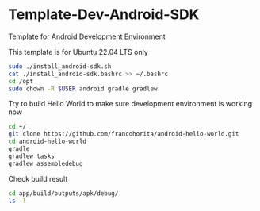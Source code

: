 # Template-Dev-Android-SDK
Template for Android Development Environment

This template is for Ubuntu 22.04 LTS only

```sh
sudo ./install_android-sdk.sh
cat ./install_android-sdk.bashrc >> ~/.bashrc
cd /opt
sudo chown -R $USER android gradle gradlew
```

Try to build Hello World to make sure development environment is working now

```sh
cd ~/
git clone https://github.com/francohorita/android-hello-world.git
cd android-hello-world
gradle
gradlew tasks
gradlew assembledebug
```

Check build result

```sh
cd app/build/outputs/apk/debug/
ls -l
```